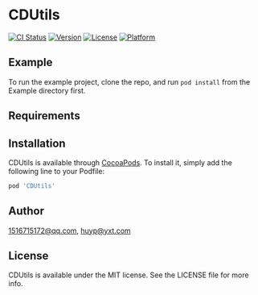 # CDUtils

[![CI Status](https://img.shields.io/travis/1516715172@qq.com/CDUtils.svg?style=flat)](https://travis-ci.org/1516715172@qq.com/CDUtils)
[![Version](https://img.shields.io/cocoapods/v/CDUtils.svg?style=flat)](https://cocoapods.org/pods/CDUtils)
[![License](https://img.shields.io/cocoapods/l/CDUtils.svg?style=flat)](https://cocoapods.org/pods/CDUtils)
[![Platform](https://img.shields.io/cocoapods/p/CDUtils.svg?style=flat)](https://cocoapods.org/pods/CDUtils)

## Example

To run the example project, clone the repo, and run `pod install` from the Example directory first.

## Requirements

## Installation

CDUtils is available through [CocoaPods](https://cocoapods.org). To install
it, simply add the following line to your Podfile:

```ruby
pod 'CDUtils'
```

## Author

1516715172@qq.com, huyp@yxt.com

## License

CDUtils is available under the MIT license. See the LICENSE file for more info.

